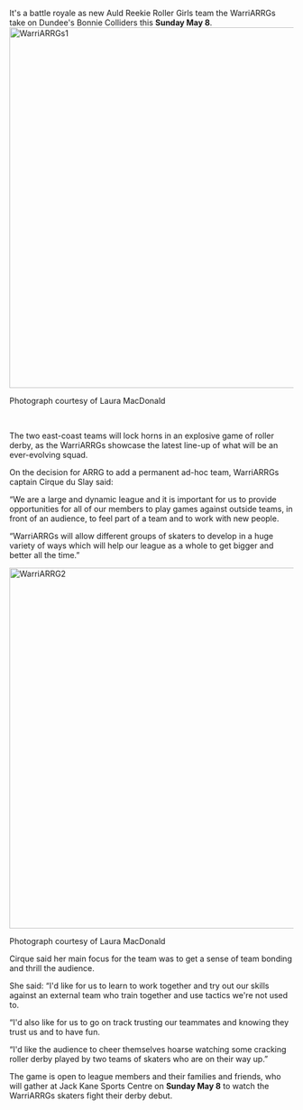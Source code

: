 <html><body><p>It's a battle royale as new Auld Reekie Roller Girls team the WarriARRGs take on Dundee's Bonnie Colliders this <strong><span class="aBn"><span class="aQJ">Sunday May 8</span></span></strong>.<u></u><u></u>

<img class="alignnone size-full wp-image-7211" src="/2016/05/warriarrgs1.jpg" alt="WarriARRGs1" width="960" height="640">

Photograph courtesy of Laura MacDonald

 

The two east-coast teams will lock horns in an explosive game of roller derby, as the WarriARRGs showcase the latest line-up of what will be an ever-evolving squad.<u></u><u></u>

On the decision for ARRG to add a permanent ad-hoc team, WarriARRGs captain Cirque du Slay said:<u></u><u></u>

“We are a large and dynamic league and it is important for us to provide opportunities for all of our members to play games against outside teams, in front of an audience, to feel part of a team and to work with new people.<u></u><u></u>

“WarriARRGs will allow different groups of skaters to develop in a huge variety of ways which will help our league as a whole to get bigger and better all the time.”<u></u><u></u>

<img class="alignnone size-full wp-image-7212" src="/2016/05/warriarrg2.jpg" alt="WarriARRG2" width="960" height="640">

Photograph courtesy of Laura MacDonald

Cirque said her main focus for the team was to get a sense of team bonding and thrill the audience.<u></u><u></u>

She said: “I'd like for us to learn to work together and try out our skills against an external team who train together and use tactics we're not used to.<u></u><u></u>

“I'd also like for us to go on track trusting our teammates and knowing they trust us and to have fun.<u></u><u></u>

“I'd like the audience to cheer themselves hoarse watching some cracking roller derby played by two teams of skaters who are on their way up.”<u></u><u></u>

The game is open to league members and their families and friends, who will gather at Jack Kane Sports Centre on <strong><span class="aBn"><span class="aQJ">Sunday May 8</span></span></strong> to watch the WarriARRGs skaters fight their derby debut.</p></body></html>
